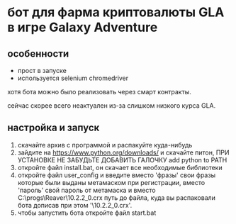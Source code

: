 # бот для фарма криптовалюты GLA в игре Galaxy Adventure

## особенности
- прост в запуске
- используется selenium chromedriver

хотя бота можно было реализовать через смарт контракты.

сейчас скорее всего неактуален из-за слишком низкого курса GLA.

## настройка и запуск

1) скачайте архив с программой и распакуйте куда-нибудь
2) зайдите на https://www.python.org/downloads/ и скачайте питон, ПРИ УСТАНОВКЕ НЕ ЗАБУДЬТЕ ДОБАВИТЬ ГАЛОЧКУ add python to PATH
3) откройте файл install.bat, он скачает все необходимые библиотеки
4) откройте файл user_config и введите вместо 'фразы' свои фразы которые были выданы метамаском при регистрации, вместо 'пароль' свой пароль от метамаска и вместо C:\\progs\\Reaver\\10.2.2_0.crx путь до файла, куда вы распаковали бота дописав при этом '\\10.2.2_0.crx'.
5) чтобы запустить бота откройте файл start.bat